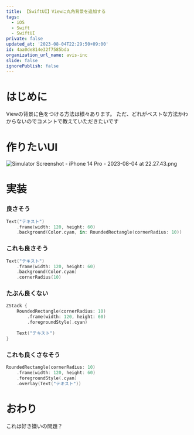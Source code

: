 ```yaml
---
title: 【SwiftUI】Viewに丸角背景を追加する
tags:
  - iOS
  - Swift
  - SwiftUI
private: false
updated_at: '2023-08-04T22:29:50+09:00'
id: 4aa0de814e32f7585bda
organization_url_name: avis-inc
slide: false
ignorePublish: false
---
```

# はじめに
Viewの背景に色をつける方法は様々あります。
ただ、どれがベストな方法かわからないのでコメントで教えていただきたいです

# 作りたいUI
![Simulator Screenshot - iPhone 14 Pro - 2023-08-04 at 22.27.43.png](https://qiita-image-store.s3.ap-northeast-1.amazonaws.com/0/1745371/42dfb30d-8e2c-3212-e15f-fd842d03beeb.png)

# 実装
### 良さそう
```swift
Text("テキスト")
    .frame(width: 120, height: 60)
    .background(Color.cyan, in: RoundedRectangle(cornerRadius: 10))
```

### これも良さそう
```swift
Text("テキスト")
    .frame(width: 120, height: 60)
    .background(Color.cyan)
    .cornerRadius(10)
```

### たぶん良くない
```swift
ZStack {
    RoundedRectangle(cornerRadius: 10)
        .frame(width: 120, height: 60)
        .foregroundStyle(.cyan)
    
    Text("テキスト")
}
```

### これも良くさなそう
```swift
RoundedRectangle(cornerRadius: 10)
    .frame(width: 120, height: 60)
    .foregroundStyle(.cyan)
    .overlay(Text("テキスト"))
```

# おわり
これは好き嫌いの問題？
